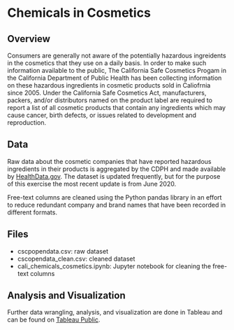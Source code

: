 # Chemicals in Cosmetics
## Overview
Consumers are generally not aware of the potentially hazardous ingreidents in the cosmetics that they use on a daily basis. In order to make such information available to the public, The California Safe Cosmetics Progam in the California Department of Public Health has been collecting information on these hazardous ingredients in cosmetic products sold in Caliofrnia since 2005. Under the California Safe Cosmetics Act, manufacturers, packers, and/or distributors named on the product label are required to report a list of all cosmetic products that contain any ingredients which may cause cancer, birth defects, or issues related to development and reproduction. 

## Data
Raw data about the cosmetic companies that have reported hazardous ingredients in their products is aggregated by the CDPH and made available by [HealthData.gov](https://healthdata.gov/dataset/chemicals-cosmetics). The dataset is updated frequently, but for the purpose of this exercise the most recent update is from June 2020.

Free-text columns are cleaned using the Python pandas library in an effort to reduce redundant company and brand names that have been recorded in different formats. 

## Files
- cscpopendata.csv: raw dataset
- cscopendata_clean.csv: cleaned dataset
- cali_chemicals_cosmetics.ipynb: Jupyter notebook for cleaning the free-text columns

## Analysis and Visualization
Further data wrangling, analysis, and visualization are done in Tableau and can be found on [Tableau Public](https://public.tableau.com/views/ChemicalsinCosmetics_15953635587470/Dashboard1?:language=en&:display_count=y&publish=yes&:origin=viz_share_link).
